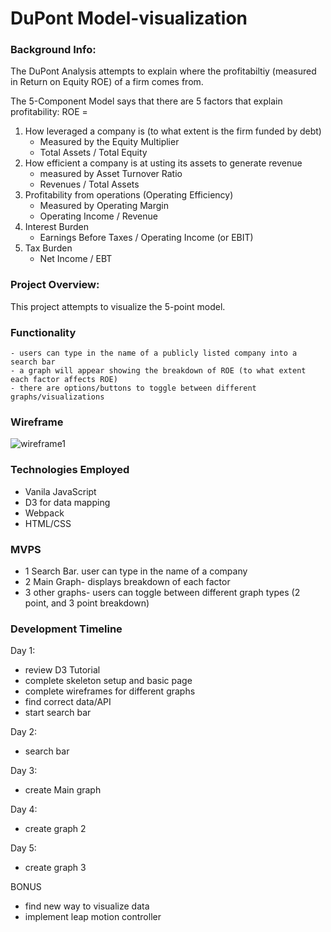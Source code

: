 # DuPont Model-visualization

### Background Info: 
The DuPont Analysis attempts to explain where the profitabiltiy (measured in Return on Equity ROE)
of a firm comes from. 

The 5-Component Model says that there are 5 factors that explain profitability:
ROE = 
1. How leveraged a company is (to what extent is the firm funded by debt)
	- Measured by the Equity Multiplier
	- Total Assets / Total Equity
2. How efficient a company is at usting its assets to generate revenue
	- measured by Asset Turnover Ratio
	- Revenues / Total Assets
3. Profitability from operations (Operating Efficiency)
	- Measured by Operating Margin
	- Operating Income / Revenue
4. Interest Burden
	- Earnings Before Taxes / Operating Income (or EBIT)
5. Tax Burden
	- Net Income / EBT


### Project Overview:
This project attempts to visualize the 5-point model. 

### Functionality
	- users can type in the name of a publicly listed company into a search bar
	- a graph will appear showing the breakdown of ROE (to what extent each factor affects ROE)
	- there are options/buttons to toggle between different graphs/visualizations

### Wireframe
![wireframe1](https://i.imgur.com/S51pOLF.png "wireframe 1")



### Technologies Employed
- Vanila JavaScript
- D3 for data mapping
- Webpack
- HTML/CSS


### MVPS
- 1 Search Bar. user can type in the name of a company
- 2 Main Graph- displays breakdown of each factor
- 3 other graphs- users can toggle between different graph types (2 point, and 3 point breakdown)


### Development Timeline

Day 1:
- review D3 Tutorial
- complete skeleton setup and basic page
- complete wireframes for different graphs
- find correct data/API
- start search bar

Day 2:
- search bar

Day 3:
- create Main graph

Day 4:
- create graph 2

Day 5:
- create graph 3

BONUS
- find new way to visualize data
- implement leap motion controller
